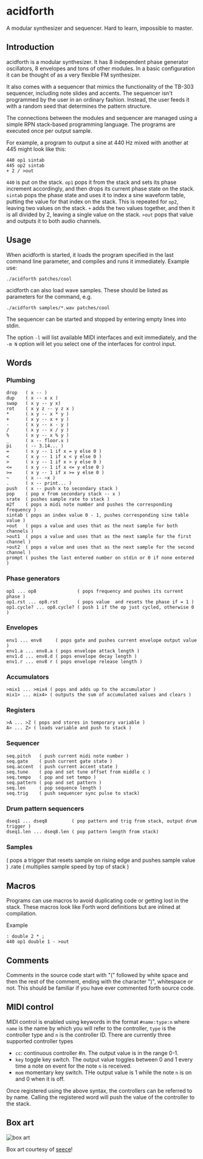 acidforth
=========

A modular synthesizer and sequencer. Hard to learn, impossible to master.

Introduction
------------

acidforth is a modular synthesizer. It has 8 independent phase generator
oscillators, 8 envelopes and tons of other modules. In a basic configuration
it can be thought of as a very flexible FM synthesizer.

It also comes with a sequencer that mimics the functionality of the TB-303
sequencer, including note slides and accents. The sequencer isn't programmed
by the user in an ordinary fashion. Instead, the user feeds it with a random
seed that determines the pattern structure.

The connections between the modules and sequencer are managed using a simple
RPN stack-based programming language. The programs are executed once per output
sample.

For example, a program to output a sine at 440 Hz mixed with another at 445
might look like this:

    440 op1 sintab
    445 op2 sintab
    + 2 / >out

`440` is put on the stack. `op1` pops it from the stack and sets its phase
increment accordingly, and then drops its current phase state on the stack.
`sintab` pops the phase state and uses it to index a sine waveform table,
putting the value for that index on the stack. This is repeated for `op2`,
leaving two values on the stack. `+` adds the two values together, and then it
is all divided by 2, leaving a single value on the stack. `>out` pops that
value and outputs it to both audio channels.

Usage
-----

When acidforth is started, it loads the program specified in the last command
line parameter, and compiles and runs it immediately. Example use:

    ./acidforth patches/cool

acidforth can also load wave samples. These should be listed as parameters for
the command, e.g.

    ./acidforth samples/*.wav patches/cool

The sequencer can be started and stopped by entering empty lines into stdin.

The option `-l` will list available MIDI interfaces and exit immediately, and
the `-m N` option will let you select one of the interfaces for control input.

Words
-----

### Plumbing

    drop   ( x -- )
    dup    ( x -- x x )
    swap   ( x y -- y x)
    rot    ( x y z -- y z x )
    *      ( x y -- x * y )
    +      ( x y -- x + y )
    -      ( x y -- x - y )
    /      ( x y -- x / y )
    %      ( x y -- x % y )
    _      ( x -- floor.x ) 
    pi     ( -- 3.14... )
    =      ( x y -- 1 if x = y else 0 )
    <      ( x y -- 1 if x < y else 0 )
    >      ( x y -- 1 if x > y else 0 )
    <=     ( x y -- 1 if x <= y else 0 )
    >=     ( x y -- 1 if x >= y else 0 )
    ~      ( x -- ~x )
    .      ( x -- print... )
    push   ( x -- push x to secondary stack )
    pop    ( pop x from secondary stack -- x )
    srate  ( pushes sample rate to stack )
    m2f    ( pops a midi note number and pushes the corresponding frequency )
    sintab ( pops an index value 0 - 1, pushes corresponding sine table value )
    >out   ( pops a value and uses that as the next sample for both channels )
    >out1  ( pops a value and uses that as the next sample for the first channel )
    >out2  ( pops a value and uses that as the next sample for the second channel )
    prompt ( pushes the last entered number on stdin or 0 if none entered )

### Phase generators

    op1 ... op8               ( pops frequency and pushes its current phase )
    op1.rst ... op8.rst       ( pops value  and resets the phase if = 1 )
    op1.cycle? ... op8.cycle? ( push 1 if the op just cycled, otherwise 0 )

### Envelopes

    env1 ... env8     ( pops gate and pushes current envelope output value )
    env1.a ... env8.a ( pops envelope attack length )
    env1.d ... env8.d ( pops envelope decay length )
    env1.r ... env8 r ( pops envelope release length )

### Accumulators

    >mix1 ... >mix4 ( pops and adds up to the accumulator )
    mix1> ... mix4> ( outputs the sum of accumulated values and clears )

### Registers

    >A ... >Z ( pops and stores in temporary variable )
    A> ... Z> ( loads variable and push to stack )

### Sequencer

    seq.pitch   ( push current midi note number )
    seq.gate    ( push current gate state )
    seq.accent  ( push current accent state )
    seq.tune    ( pop and set tune offset from middle c )
    seq.tempo   ( pop and set tempo )
    seq.pattern ( pop and set pattern )
    seq.len     ( pop sequence length )
    seq.trig    ( push sequencer sync pulse to stack)

### Drum pattern sequencers

    dseq1 ... dseq8         ( pop pattern and trig from stack, output drum trigger )
    dseq1.len ... dseq8.len ( pop pattern length from stack)

### Samples

  <name> ( pops a trigger that resets sample on rising edge and pushes sample value )
  <name>.rate ( multiplies sample speed by top of stack )

Macros
------

Programs can use macros to avoid duplicating code or getting lost in the stack.
These macros look like Forth word definitions but are inlined at compilation.

Example

    : double 2 * ;
    440 op1 double 1 - >out

Comments
--------

Comments in the source code start with "(" followed by white space and then
the rest of the comment, ending with the character ")", whitespace or not. This
should be familiar if you have ever commented forth source code.

MIDI control
------------

MIDI control is enabled using keywords in the format `#name:type:n` where
`name` is the name by which you will refer to the controller, `type` is the
controller type and `n` is the controller ID. There are currently three
supported controller types

* `cc`: continuous controller #n. The output value is in the range 0-1.
* `key` toggle key switch. The output value toggles between 0 and 1 every
  time a note on event for the note `n` is received.
* `mom` momentary key switch. THe output value is 1 while the note `n` is on
  and 0 when it is off.

Once registered using the above syntax, the controllers can be referred to by
name. Calling the registered word will push the value of the controller to the
stack.

Box art
-------

![box art](http://i.imgur.com/ODgoorr.png)

Box art courtesy of [seece](https://github.com/seece)!
